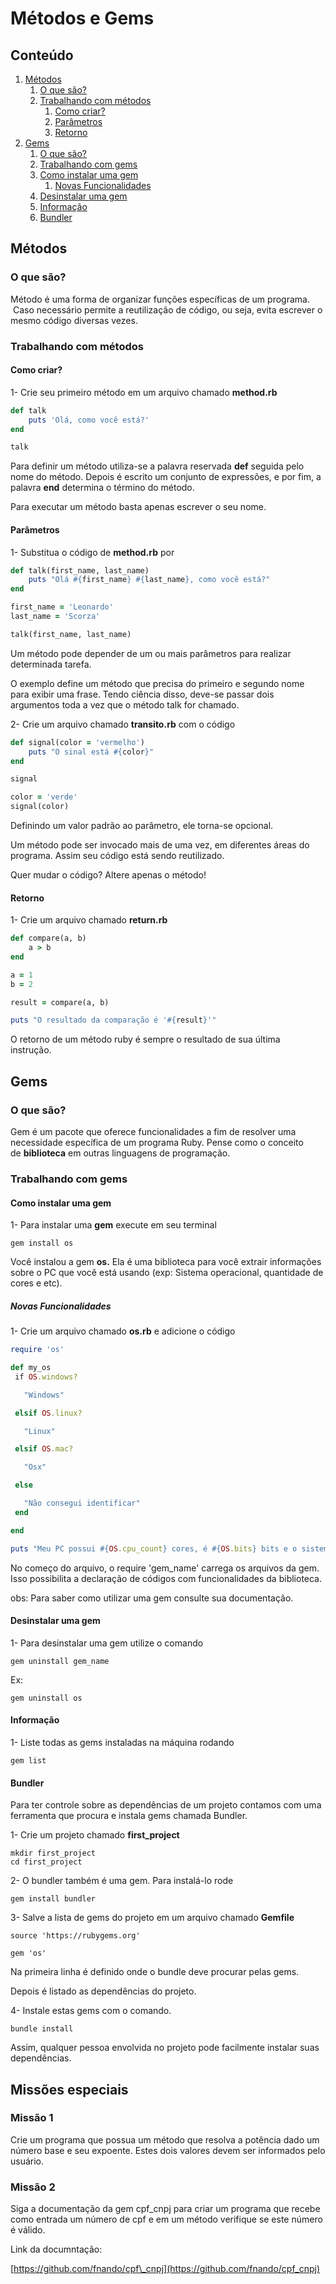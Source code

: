 # Métodos e Gems

## Conteúdo

1. [Métodos](#métodos)
    1. [O que são?](#o-que-são)
    2. [Trabalhando com métodos](#trabalhando-com-métodos)
        1. [Como criar?](#como-criar)
        2. [Parâmetros](#parâmetros)
        3. [Retorno](#retorno)
2. [Gems](#gems)
    1. [O que são?](#o-que-são)
    2. [Trabalhando com gems](#trabalhando-com-gems)
    3. [Como instalar uma gem](#como-instalar-uma-gem)
        1. [Novas Funcionalidades](#novas-funcionalidades)
    4. [Desinstalar uma gem](#desinstalar-uma-gem)
    5. [Informação](#informação)
    6. [Bundler](#bundler)

## Métodos

### O que são?

Método é uma forma de organizar funções específicas de um programa.  Caso necessário permite a reutilização de código, ou seja, evita escrever o mesmo código diversas vezes.

### Trabalhando com métodos

#### Como criar?

1- Crie seu primeiro método em um arquivo chamado **method.rb**
```ruby
def talk
    puts 'Olá, como você está?'
end

talk
```

Para definir um método utiliza-se a palavra reservada **def** seguida pelo nome do método. Depois é escrito um conjunto de expressões, e por fim, a palavra **end** determina o término do método.

Para executar um método basta apenas escrever o seu nome.  

#### Parâmetros

1- Substitua o código de **method.rb** por  
```ruby
def talk(first_name, last_name)
    puts "Olá #{first_name} #{last_name}, como você está?"
end

first_name = 'Leonardo'
last_name = 'Scorza'

talk(first_name, last_name)
```

Um método pode depender de um ou mais parâmetros para realizar determinada tarefa.

O exemplo define um método que precisa do primeiro e segundo nome para exibir uma frase. Tendo ciência disso, deve-se passar dois argumentos toda a vez que o método talk for chamado. 

2- Crie um arquivo chamado **transito.rb** com o código  
```ruby
def signal(color = 'vermelho')
    puts "O sinal está #{color}"
end

signal 

color = 'verde'
signal(color)
```

Definindo um valor padrão ao parâmetro, ele torna-se opcional.

Um método pode ser invocado mais de uma vez, em diferentes áreas do programa. Assim seu código está sendo reutilizado. 

Quer mudar o código? Altere apenas o método! 

#### Retorno

1- Crie um arquivo chamado **return.rb**
```ruby
def compare(a, b)
    a > b
end 

a = 1
b = 2

result = compare(a, b)

puts "O resultado da comparação é '#{result}'"
```

O retorno de um método ruby é sempre o resultado de sua última instrução. 

## Gems

### O que são?

Gem é um pacote que oferece funcionalidades a fim de resolver uma necessidade específica de um programa Ruby. Pense como o conceito de **biblioteca** em outras linguagens de programação.

### Trabalhando com gems

#### Como instalar uma gem

1- Para instalar uma **gem** execute em seu terminal  
```shell
gem install os
```

Você instalou a gem **os.** Ela é uma biblioteca para você extrair informações sobre o PC que você está usando (exp: Sistema operacional, quantidade de cores e etc). 

##### Novas Funcionalidades

1- Crie um arquivo chamado **os.rb** e adicione o código  
```ruby
require 'os'

def my_os
 if OS.windows?

   "Windows"

 elsif OS.linux?

   "Linux"

 elsif OS.mac?

   "Osx"

 else

   "Não consegui identificar" 
 end

end

puts "Meu PC possui #{OS.cpu_count} cores, é #{OS.bits} bits e o sistema operacional é #{my_os}"
```
No começo do arquivo, o require 'gem\_name' carrega os arquivos da gem. Isso possibilita a declaração de códigos com funcionalidades da biblioteca.

obs: Para saber como utilizar uma gem consulte sua documentação. 

#### Desinstalar uma gem

1- Para desinstalar uma gem utilize o comando  
```shell
gem uninstall gem_name
```

Ex:  
```shell
gem uninstall os
```

#### Informação

1- Liste todas as gems instaladas na máquina rodando  
```shell
gem list
```

#### Bundler

Para ter controle sobre as dependências de um projeto contamos com uma ferramenta que procura e instala gems chamada Bundler. 

1- Crie um projeto chamado **first\_project**
```shell
mkdir first_project
cd first_project
```

2- O bundler também é uma gem. Para instalá-lo rode  
```shell
gem install bundler
```

3- Salve a lista de gems do projeto em um arquivo chamado **Gemfile**
```Gemfile
source 'https://rubygems.org'

gem 'os'
```

Na primeira linha é definido onde o bundle deve procurar pelas gems. 

Depois é listado as dependências do projeto. 

4- Instale estas gems com o comando.  
```shell
bundle install
```

Assim, qualquer pessoa envolvida no projeto pode facilmente instalar suas dependências.

## Missões especiais

### Missão 1

Crie um programa que possua um método que resolva a potência dado um número base e seu expoente. Estes dois valores devem ser informados pelo usuário.

### Missão 2

Siga a documentação da gem cpf\_cnpj para criar um programa que recebe como entrada um número de cpf e em um método verifique se este número é válido. 

Link da documntação:

[https://github.com/fnando/cpf\_cnpj](https://github.com/fnando/cpf_cnpj)